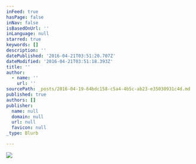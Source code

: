 ```yaml
---
inFeed: true
hasPage: false
inNav: false
isBasedOnUrl: ''
inLanguage: null
starred: true
keywords: []
description: ''
datePublished: '2016-04-21T03:51:20.707Z'
dateModified: '2016-04-21T03:51:18.393Z'
title: ''
author:
  - name: ''
    url: ''
sourcePath: _posts/2016-04-19-64bdc158-c5a4-4b5c-ab23-e35030931c4d.md
published: true
authors: []
publisher:
  name: null
  domain: null
  url: null
  favicon: null
_type: Blurb

---
```

![](https://the-grid-user-content.s3-us-west-2.amazonaws.com/7e937841-3813-48f8-8d77-fed88e7becef.gif)